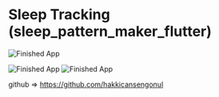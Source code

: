 # Sleep Tracking (sleep_pattern_maker_flutter)
![Finished App](https://github.com/hakkicansengonul/images/blob/master/sleep_tracking_video.gif)



![Finished App](https://github.com/hakkicansengonul/images/blob/master/sleep_tracking_1.png) ![Finished App](https://github.com/hakkicansengonul/images/blob/master/sleep_tracking_2.png)



github =>  https://github.com/hakkicansengonul

